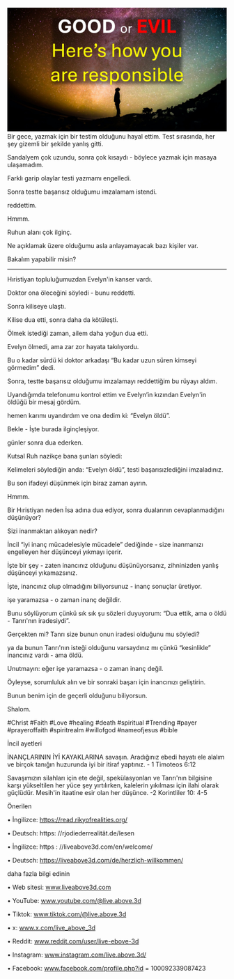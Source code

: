 ![Video cover image](../cover.jpg)
Bir gece, yazmak için bir testim olduğunu hayal ettim. Test sırasında, her şey gizemli bir şekilde yanlış gitti.

Sandalyem çok uzundu, sonra çok kısaydı - böylece yazmak için masaya ulaşamadım.

Farklı garip olaylar testi yazmamı engelledi.

Sonra testte başarısız olduğumu imzalamam istendi.

reddettim.

Hmmm.

Ruhun alanı çok ilginç.

Ne açıklamak üzere olduğumu asla anlayamayacak bazı kişiler var.

Bakalım yapabilir misin?

---

Hıristiyan topluluğumuzdan Evelyn'in kanser vardı.

Doktor ona öleceğini söyledi - bunu reddetti.

Sonra kiliseye ulaştı.

Kilise dua etti, sonra daha da kötüleşti.

Ölmek istediği zaman, ailem daha yoğun dua etti.

Evelyn ölmedi, ama zar zor hayata takılıyordu.

Bu o kadar sürdü ki doktor arkadaşı “Bu kadar uzun süren kimseyi görmedim” dedi.

Sonra, testte başarısız olduğumu imzalamayı reddettiğim bu rüyayı aldım.

Uyandığımda telefonumu kontrol ettim ve Evelyn’in kızından Evelyn'in öldüğü bir mesaj gördüm.

hemen karımı uyandırdım ve ona dedim ki: “Evelyn öldü”.

Bekle - İşte burada ilginçleşiyor.

günler sonra dua ederken.

Kutsal Ruh nazikçe bana şunları söyledi:

Kelimeleri söylediğin anda: “Evelyn öldü”, testi başarısızlediğini imzaladınız.

Bu son ifadeyi düşünmek için biraz zaman ayırın.

Hmmm.

Bir Hıristiyan neden İsa adına dua ediyor, sonra dualarının cevaplanmadığını düşünüyor?

Sizi inanmaktan alıkoyan nedir?

İncil “iyi inanç mücadelesiyle mücadele” dediğinde - size inanmanızı engelleyen her düşünceyi yıkmayı içerir.

İşte bir şey - zaten inancınız olduğunu düşünüyorsanız, zihninizden yanlış düşünceyi yıkamazsınız.

İşte, inancınız olup olmadığını biliyorsunuz - inanç sonuçlar üretiyor.

işe yaramazsa - o zaman inanç değildir.

Bunu söylüyorum çünkü sık sık şu sözleri duyuyorum: “Dua ettik, ama o öldü - Tanrı'nın iradesiydi”.

Gerçekten mi? Tanrı size bunun onun iradesi olduğunu mu söyledi?

ya da bunun Tanrı'nın isteği olduğunu varsaydınız mı çünkü “kesinlikle” inancınız vardı - ama öldü.

Unutmayın: eğer işe yaramazsa - o zaman inanç değil.

Öyleyse, sorumluluk alın ve bir sonraki başarı için inancınızı geliştirin.

Bunun benim için de geçerli olduğunu biliyorsun.

Shalom.

#Christ #Faith #Love #healing #death #spiritual #Trending #payer #prayeroffaith #spiritrealm #willofgod #nameofjesus #bible


İncil ayetleri


İNANÇLARININ İYİ KAYAKLARINA savaşın. Aradığınız ebedi hayatı ele alalım ve birçok tanığın huzurunda iyi bir itiraf yaptınız. - 1 Timoteos 6:12

Savaşımızın silahları için ete değil, spekülasyonları ve Tanrı'nın bilgisine karşı yükseltilen her yüce şey yırtılırken, kalelerin yıkılması için ilahi olarak güçlüdür. Mesih'in itaatine esir olan her düşünce. -2 Korintliler 10: 4-5

Önerilen


• İngilizce: https://read.rikyofrealities.org/

• Deutsch: https: //rjodiederrealität.de/lesen

• İngilizce: https : //liveabove3d.com/en/welcome/

• Deutsch: https://liveabove3d.com/de/herzlich-willkommen/

daha fazla bilgi edinin


• Web sitesi: www.liveabove3d.com

• YouTube: www.youtube.com/@live.above.3d

• Tiktok: www.tiktok.com/@live.above.3d

• x: www.x.com/live_above_3d

• Reddit: www.reddit.com/user/live-ebove-3d

• Instagram: www.instagram.com/live.above.3d/

• Facebook: www.facebook.com/profile.php?id = 100092339087423

